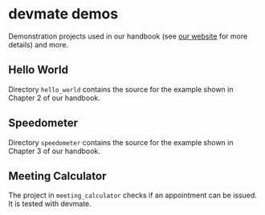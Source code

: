 # devmate demos

Demonstration projects used in our handbook (see [our website](https://www.devmate.software) for more details) and more.

## Hello World

Directory `hello_world` contains the source for the example shown in Chapter 2 of our handbook.

## Speedometer

Directory `speedometer` contains the source for the example shown in Chapter 3 of our handbook.

## Meeting Calculator

The project in `meeting_calculator` checks if an appointment can be issued. It is tested with devmate.